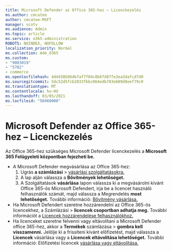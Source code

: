 ```yaml
---
title: Microsoft Defender az Office 365-hez – Licenckezelés
ms.author: cmcatee
author: cmcatee-MSFT
manager: scotv
ms.audience: Admin
ms.topic: article
ms.service: o365-administration
ROBOTS: NOINDEX, NOFOLLOW
localization_priority: Normal
ms.collection: Adm_O365
ms.custom:
- "9003019"
- "5782"
- commerce
ms.openlocfilehash: 4dd438b964bfaf7f04c8b6fd87fe3ea3dafcd7d0
ms.sourcegitcommit: 5dc52d5fcb2833fbbc064edb783e609d8eef79c0
ms.translationtype: MT
ms.contentlocale: hu-HU
ms.lasthandoff: 03/05/2021
ms.locfileid: "50469008"
---
```

# <a name="microsoft-defender-for-office-365-license-management"></a>Microsoft Defender az Office 365-hez – Licenckezelés

Az Office 365-hez szükséges Microsoft Defender licenckezelés a **Microsoft 365 Felügyeleti központban fejezheti be.**

- A Microsoft Defender megvásárlása az Office 365-hez:
    1. Ugrás **a számlázási**  >  [vásárlási szolgáltatásokra.](https://go.microsoft.com/fwlink/p/?linkid=868433)
    2. A lap alján válassza a **Bővítmények lehetőséget.**
    3. A Szolgáltatások **vásárlása** lapon válassza ki a megvásárolni kívánt Office 365-ös Microsoft Defendert, írja be a licencet használó felhasználók számát, majd válassza a Megrendelés **most lehetőséget.** További információ: [Bővítmény vásárlása.](https://docs.microsoft.com/microsoft-365/commerce/buy-or-edit-an-add-on)
- Ha Microsoft Defendert szeretne hozzárendelni az Office 365-ös licencekhez, a Számlázási  >  **licencek csoportban adhatja meg.** További információt a [Licencek hozzárendelése felhasználókhoz.](https://docs.microsoft.com/microsoft-365/admin/manage/assign-licenses-to-users)
- Ha licenceket szeretne felvenni vagy eltávolítani a Microsoft Defender office 365-hez, akkor a **Termékek** számlázása  >  **gombra kell visszamenni.** Jelölje ki a frissíteni kívánt előfizetést, majd válassza a **Licencek** vásárlása vagy a **Licencek eltávolítása lehetőséget.** További információ: Előfizetési licencek [vásárlása vagy eltávolítása.](https://docs.microsoft.com/microsoft-365/commerce/licenses/buy-licenses)